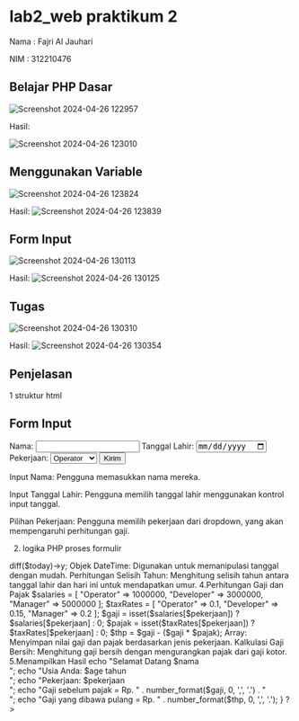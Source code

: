 # lab2_web praktikum 2

Nama : Fajri Al Jauhari

NIM  : 312210476

## Belajar PHP Dasar
![Screenshot 2024-04-26 122957](https://github.com/allfazri2001/lab2_web/assets/167978131/ec860cdf-0f54-40c3-a1b0-7c9dbf9478f3)




Hasil:

![Screenshot 2024-04-26 123010](https://github.com/allfazri2001/lab2_web/assets/167978131/dd096233-258f-4996-8311-808c6418299d)





## Menggunakan Variable
![Screenshot 2024-04-26 123824](https://github.com/allfazri2001/lab2_web/assets/167978131/ba7e26ce-584b-45b1-ab37-d1f65ed10792)



Hasil:
![Screenshot 2024-04-26 123839](https://github.com/allfazri2001/lab2_web/assets/167978131/444584d3-3a65-42ba-bc73-f8ee0208f0b5)




## Form Input
![Screenshot 2024-04-26 130113](https://github.com/allfazri2001/lab2_web/assets/167978131/ee30cb4c-7af8-458a-bdc1-2474996e8d37)


Hasil:
![Screenshot 2024-04-26 130125](https://github.com/allfazri2001/lab2_web/assets/167978131/c75d109b-35ee-4261-b6e3-4c8a9871baa3)




## Tugas
![Screenshot 2024-04-26 130310](https://github.com/allfazri2001/lab2_web/assets/167978131/a7dfec53-b135-4de8-87ea-0a183af2bf0c)



Hasil:
![Screenshot 2024-04-26 130354](https://github.com/allfazri2001/lab2_web/assets/167978131/b0d429f7-e828-4d1e-b536-9290b7db95f8)






## Penjelasan

1 struktur html 

<!DOCTYPE html>
<html lang="en">
<head>
    <meta charset="UTF-8">
    <title>PHP Dasar</title>
</head>
<body>
    <h2>Form Input</h2>
    <form method="post">
        <label>Nama: </label>
        <input type="text" name="nama">
        <label>Tanggal Lahir: </label>
        <input type="date" name="tanggal_lahir">
        <label>Pekerjaan: </label>
        <select name="pekerjaan">
            <option value="Operator">Operator</option>
            <option value="Developer">Developer</option>
            <option value="Manager">Manager</option>
        </select>
        <input type="submit" value="Kirim">
    </form>

Input Nama: Pengguna memasukkan nama mereka.

Input Tanggal Lahir: Pengguna memilih tanggal lahir menggunakan kontrol input tanggal.

Pilihan Pekerjaan: Pengguna memilih pekerjaan dari dropdown, yang akan mempengaruhi perhitungan gaji.

2. logika PHP proses formulir

<?php
if ($_SERVER["REQUEST_METHOD"] == "POST" && isset($_POST['nama']) && isset($_POST['tanggal_lahir']) && isset($_POST['pekerjaan'])) {
    $nama = htmlspecialchars($_POST['nama']);
    $tanggal_lahir = $_POST['tanggal_lahir'];
    $pekerjaan = $_POST['pekerjaan'];


Pengecekan Metode dan Data: Memeriksa apakah formulir telah dikirim menggunakan metode POST dan semua data yang diperlukan ada.

Sanitisasi Input: Fungsi htmlspecialchars digunakan untuk menghindari serangan XSS (Cross-Site Scripting) dengan membersihkan input nama dari tag HTML atau karakter khusus.


3. kalkulasi umur

    $birthdate = new DateTime($tanggal_lahir);
    $today = new DateTime('today');
    $age = $birthdate->diff($today)->y;

Objek DateTime: Digunakan untuk memanipulasi tanggal dengan mudah.

Perhitungan Selisih Tahun: Menghitung selisih tahun antara tanggal lahir dan hari ini untuk mendapatkan umur.

4.Perhitungan Gaji dan Pajak  

    $salaries = [
        "Operator" => 1000000,
        "Developer" => 3000000,
        "Manager" => 5000000
    ];
    $taxRates = [
        "Operator" => 0.1,
        "Developer" => 0.15,
        "Manager" => 0.2
    ];
    $gaji = isset($salaries[$pekerjaan]) ? $salaries[$pekerjaan] : 0;
    $pajak = isset($taxRates[$pekerjaan]) ? $taxRates[$pekerjaan] : 0;
    $thp = $gaji - ($gaji * $pajak);


Array: Menyimpan nilai gaji dan pajak berdasarkan jenis pekerjaan.

Kalkulasi Gaji Bersih: Menghitung gaji bersih dengan mengurangkan pajak dari gaji kotor.

5.Menampilkan Hasil

    echo "Selamat Datang $nama<br>";
    echo "Usia Anda: $age tahun<br>";
    echo "Pekerjaan: $pekerjaan<br>";
    echo "Gaji sebelum pajak = Rp. " . number_format($gaji, 0, ',', '.') . "<br>";
    echo "Gaji yang dibawa pulang = Rp. " . number_format($thp, 0, ',', '.');
}
?>
</body>
</html>



